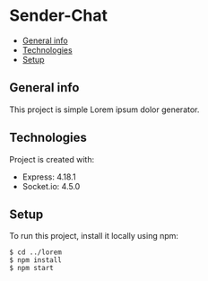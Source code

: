 # Sender-Chat
* [General info](#general-info)
* [Technologies](#technologies)
* [Setup](#setup)

## General info
This project is simple Lorem ipsum dolor generator.
	
## Technologies
Project is created with:
* Express: 4.18.1
* Socket.io: 4.5.0
	
## Setup
To run this project, install it locally using npm:

```
$ cd ../lorem
$ npm install
$ npm start
```

